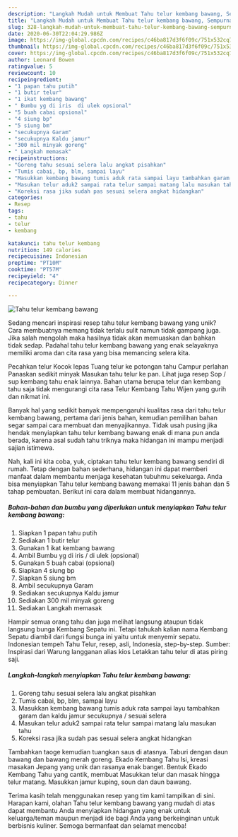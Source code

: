 ```yaml
---
description: "Langkah Mudah untuk Membuat Tahu telur kembang bawang, Sempurna"
title: "Langkah Mudah untuk Membuat Tahu telur kembang bawang, Sempurna"
slug: 328-langkah-mudah-untuk-membuat-tahu-telur-kembang-bawang-sempurna
date: 2020-06-30T22:04:29.986Z
image: https://img-global.cpcdn.com/recipes/c46ba817d3f6f09c/751x532cq70/tahu-telur-kembang-bawang-foto-resep-utama.jpg
thumbnail: https://img-global.cpcdn.com/recipes/c46ba817d3f6f09c/751x532cq70/tahu-telur-kembang-bawang-foto-resep-utama.jpg
cover: https://img-global.cpcdn.com/recipes/c46ba817d3f6f09c/751x532cq70/tahu-telur-kembang-bawang-foto-resep-utama.jpg
author: Leonard Bowen
ratingvalue: 5
reviewcount: 10
recipeingredient:
- "1 papan tahu putih"
- "1 butir telur"
- "1 ikat kembang bawang"
- " Bumbu yg di iris  di ulek opsional"
- "5 buah cabai opsional"
- "4 siung bp"
- "5 siung bm"
- "secukupnya Garam"
- "secukupnya Kaldu jamur"
- "300 mil minyak goreng"
- " Langkah memasak"
recipeinstructions:
- "Goreng tahu sesuai selera lalu angkat pisahkan"
- "Tumis cabai, bp, blm, sampai layu"
- "Masukkan kembang bawang tumis aduk rata sampai layu tambahkan garam dan kaldu jamur secukupnya / sesuai selera"
- "Masukan telur aduk2 sampai rata telur sampai matang lalu masukan tahu"
- "Koreksi rasa jika sudah pas sesuai selera angkat hidangkan"
categories:
- Resep
tags:
- tahu
- telur
- kembang

katakunci: tahu telur kembang 
nutrition: 149 calories
recipecuisine: Indonesian
preptime: "PT10M"
cooktime: "PT57M"
recipeyield: "4"
recipecategory: Dinner

---
```



![Tahu telur kembang bawang](https://img-global.cpcdn.com/recipes/c46ba817d3f6f09c/751x532cq70/tahu-telur-kembang-bawang-foto-resep-utama.jpg)

Sedang mencari inspirasi resep tahu telur kembang bawang yang unik? Cara membuatnya memang tidak terlalu sulit namun tidak gampang juga. Jika salah mengolah maka hasilnya tidak akan memuaskan dan bahkan tidak sedap. Padahal tahu telur kembang bawang yang enak selayaknya memiliki aroma dan cita rasa yang bisa memancing selera kita.

Pecahkan telur Kocok lepas Tuang telur ke potongan tahu Campur perlahan Panaskan sedikit minyak Masukan tahu telur ke pan. Lihat juga resep Sop / sup kembang tahu enak lainnya. Bahan utama berupa telur dan kembang tahu saja tidak mengurangi cita rasa Telur Kembang Tahu Wijen yang gurih dan nikmat ini.

Banyak hal yang sedikit banyak mempengaruhi kualitas rasa dari tahu telur kembang bawang, pertama dari jenis bahan, kemudian pemilihan bahan segar sampai cara membuat dan menyajikannya. Tidak usah pusing jika hendak menyiapkan tahu telur kembang bawang enak di mana pun anda berada, karena asal sudah tahu triknya maka hidangan ini mampu menjadi sajian istimewa.


Nah, kali ini kita coba, yuk, ciptakan tahu telur kembang bawang sendiri di rumah. Tetap dengan bahan sederhana, hidangan ini dapat memberi manfaat dalam membantu menjaga kesehatan tubuhmu sekeluarga. Anda bisa menyiapkan Tahu telur kembang bawang memakai 11 jenis bahan dan 5 tahap pembuatan. Berikut ini cara dalam membuat hidangannya.

<!--inarticleads1-->

##### Bahan-bahan dan bumbu yang diperlukan untuk menyiapkan Tahu telur kembang bawang:

1. Siapkan 1 papan tahu putih
1. Sediakan 1 butir telur
1. Gunakan 1 ikat kembang bawang
1. Ambil  Bumbu yg di iris / di ulek (opsional)
1. Gunakan 5 buah cabai (opsional)
1. Siapkan 4 siung bp
1. Siapkan 5 siung bm
1. Ambil secukupnya Garam
1. Sediakan secukupnya Kaldu jamur
1. Sediakan 300 mil minyak goreng
1. Sediakan  Langkah memasak


Hampir semua orang tahu dan juga melihat langsung ataupun tidak langsung bunga Kembang Sepatu ini. Tetapi tahukah kalian nama Kembang Sepatu diambil dari fungsi bunga ini yaitu untuk menyemir sepatu. Indonesian tempeh Tahu Telur, resep, asli, Indonesia, step-by-step. Sumber: Inspirasi dari Warung langganan alias kios Letakkan tahu telur di atas piring saji. 

<!--inarticleads2-->

##### Langkah-langkah menyiapkan Tahu telur kembang bawang:

1. Goreng tahu sesuai selera lalu angkat pisahkan
1. Tumis cabai, bp, blm, sampai layu
1. Masukkan kembang bawang tumis aduk rata sampai layu tambahkan garam dan kaldu jamur secukupnya / sesuai selera
1. Masukan telur aduk2 sampai rata telur sampai matang lalu masukan tahu
1. Koreksi rasa jika sudah pas sesuai selera angkat hidangkan


Tambahkan taoge kemudian tuangkan saus di atasnya. Taburi dengan daun bawang dan bawang merah goreng. Ekado Kembang Tahu Isi, kreasi masakan Jepang yang unik dan rasanya enak banget. Bentuk Ekado Kembang Tahu yang cantik, membuat Masukkan telur dan masak hingga telur matang. Masukkan jamur kuping, soun dan daun bawang. 

Terima kasih telah menggunakan resep yang tim kami tampilkan di sini. Harapan kami, olahan Tahu telur kembang bawang yang mudah di atas dapat membantu Anda menyiapkan hidangan yang enak untuk keluarga/teman maupun menjadi ide bagi Anda yang berkeinginan untuk berbisnis kuliner. Semoga bermanfaat dan selamat mencoba!
